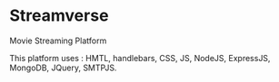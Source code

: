 # Streamverse
Movie Streaming Platform

This platform uses : HMTL, handlebars, CSS, JS, NodeJS, ExpressJS, MongoDB, JQuery, SMTPJS.
